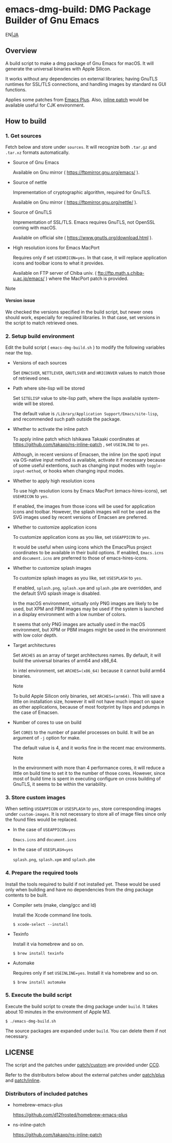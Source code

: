emacs-dmg-build: DMG Package Builder of Gnu Emacs
===========================

EN|[JA](./README-ja.md)

Overview
--------

A build script to make a dmg package of Gnu Emacs for macOS.
It will generate the universal binaries with Apple Silicon.

It works without any dependencies on external libraries; having GnuTLS runtimes for SSL/TLS connections, and handling images by standard ns GUI functions.

Applies some patches from [Emacs Plus](https://github.com/d12frosted/homebrew-emacs-plus).
Also, [inline patch](https://github.com/takaxp/ns-inline-patch) would be available useful for CJK environment.

How to build
------------

### 1\. Get sources

Fetch below and store under `sources`.
It will recognize both `.tar.gz` and `.tar.xz` formats automatically.

* Source of Gnu Emacs

  Available on Gnu mirror ( https://ftpmirror.gnu.org/emacs/ ).

* Source of nettle

  Imprementation of cryptographic algorithm, required for GnuTLS.

  Available on Gnu mirror ( https://ftpmirror.gnu.org/nettle/ ).

* Source of GnuTLS

  Imprementation of SSL/TLS.
  Emacs requires GnuTLS, not OpenSSL coming with macOS.

  Available on official site ( https://www.gnutls.org/download.html ).

* High resolution icons for Emacs MacPort

  Requires only if set `USEHRICON=yes`.
  In that case, it will replace application icons and toolbar icons to what it provides.

  Available on FTP server of Chiba univ. ( ftp://ftp.math.s.chiba-u.ac.jp/emacs/ ) where the MacPort patch is provided.

> [!NOTE]
>
> #### Version issue
>
> We checked the versions specified in the build script, but newer ones should work, especially for required libraries.
> In that case, set versions in the script to match retrieved ones.

### 2\. Setup build environment

Edit the build script ( `emacs-dmg-build.sh` ) to modify the following variables near the top.

* Versions of each sources

  Set `EMACSVER`, `NETTLEVER`, `GNUTLSVER` and `HRICONVER` values to match those of retrieved ones.

* Path where site-lisp will be stored

  Set `SITELISP` value to site-lisp path, where the lisps available system-wide will be stored.

  The default value is `/Library/Application Support/Emacs/site-lisp`, and recommended such path outside the package.

* Whether to activate the inline patch

  To apply inline patch which Ishikawa Takaaki coordinates at https://github.com/takaxp/ns-inline-patch , set `USEINLINE` to `yes`.

  Although, in recent versions of Emacsen, the inline (on the spot) input via OS-native input method is available, activate it if necessary because of some useful extentions, such as changing input modes with `toggle-input-method`, or hooks when changing input modes.

* Whether to apply high resolution icons

  To use high resolution icons by Emacs MacPort (emacs-hires-icons), set `USEHRICON` to `yes`.

  If enabled, the images from those icons will be used for application icons and toolbar.
  However, the splash images will not be used as the SVG images used by recent versions of Emacsen are preferred.

* Whether to customize application icons

  To customize application icons as you like, set `USEAPPICON` to `yes`.

  It would be useful when using icons which the EmacsPlus project coordinates to be available in their build options.
  If enabled, `Emacs.icns` and `document.icns` are preferred to those of emacs-hires-icons.

* Whether to customize splash images

  To customize splash images as you like, set `USESPLASH` to `yes`.

  If enabled, `splash.png`, `splash.xpm` and `splash.pbm` are overridden, and the default SVG splash image is disabled.

  In the macOS environment, virtually only PNG images are likely to be used, but XPM and PBM images may be used if the system is launched in a display environment with a low number of colors.

  It seems that only PNG images are actually used in the macOS environment, but XPM or PBM images might be used in the environment with low color depth.

* Target architectures

  Set `ARCHES` as an array of target architectures names.
  By default, it will build the universal binaries of arm64 and x86_64.

  In intel environment, set `ARCHES=(x86_64)` because it cannot build arm64 binaries.

  > [!NOTE]
  >
  > To build Apple Silicon only binaries, set `ARCHES=(arm64)`.
  > This will save a little on installation size, however it will not have much impact on space as other applications, because of most footprint by lisps and pdumps in the case of Emacsen.

* Number of cores to use on build

  Set `CORES` to the number of parallel processes on build.
  It will be an argument of `-j` option for make.

  The default value is 4, and it works fine in the recent mac environments.

  > [!NOTE]
  >
  > In the environment with more than 4 performance cores, it will reduce a little on build time to set it to the number of those cores.
  > However, since most of build time is spent in executing configure on cross building of GnuTLS, it seems to be within the variability.

### 3\. Store custom images

When setting `USEAPPICON` or `USESPLASH` to `yes`, store corresponding images under `custom-images`.
It is not necessary to store all of image files since only the found files would be replaced.

* In the case of `USEAPPICON=yes`

  `Emacs.icns` and `document.icns`

* In the case of `USESPLASH=yes`

  `splash.png`, `splash.xpm` and `splash.pbm`

### 4\. Prepare the required tools

Install the tools required to build if not installed yet.
These would be used only when building and have no dependencies from the dmg package contents to be built.

* Compiler sets (make, clang/gcc and ld)

  Install the Xcode command line tools.

  ```console
  $ xcode-select --install
  ```

* Texinfo

  Install it via homebrew and so on.

  ```console
  $ brew install texinfo
  ```

* Automake

  Requires only if set `USEINLINE=yes`.
  Install it via homebrew and so on.

  ```console
  $ brew install automake
  ```

### 5\. Execute the build script

Execute the build script to create the dmg package under `build`.
It takes about 10 minutes in the environment of Apple M3.

```console
$ ./emacs-dmg-build.sh
```

The source packages are expanded under `build`.
You can delete them if not necessary.

LICENSE
-------

The script and the patches under [patch/custom](./patch/custom) are provided under [CC0](./LICENSE.txt).

Refer to the distributors below about the external patches under [patch/plus](./patch/plus/) and [patch/inline](./patch/inline).

### Distributors of included patches

* homebrew-emacs-plus

  https://github.com/d12frosted/homebrew-emacs-plus

* ns-inline-patch

  https://github.com/takaxp/ns-inline-patch
